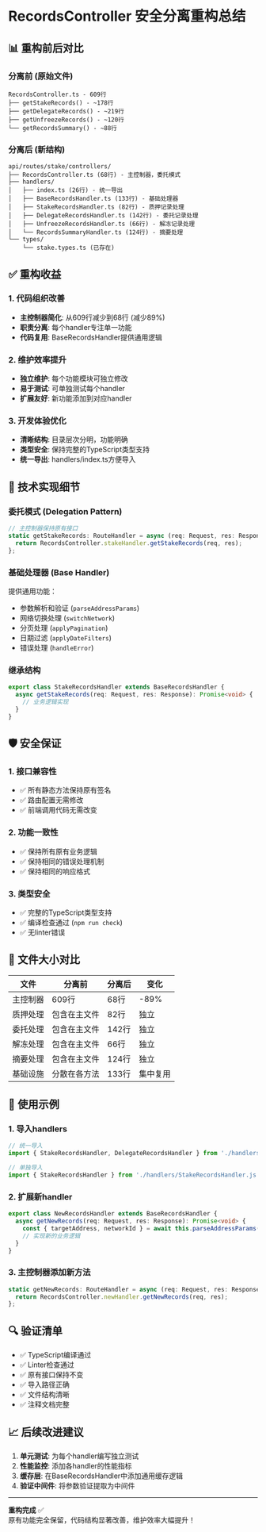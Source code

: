 # RecordsController 安全分离重构总结

## 📊 重构前后对比

### 分离前 (原始文件)
```
RecordsController.ts - 609行
├── getStakeRecords() - ~178行
├── getDelegateRecords() - ~219行  
├── getUnfreezeRecords() - ~120行
└── getRecordsSummary() - ~88行
```

### 分离后 (新结构)
```
api/routes/stake/controllers/
├── RecordsController.ts (68行) - 主控制器，委托模式
├── handlers/
│   ├── index.ts (26行) - 统一导出
│   ├── BaseRecordsHandler.ts (133行) - 基础处理器
│   ├── StakeRecordsHandler.ts (82行) - 质押记录处理  
│   ├── DelegateRecordsHandler.ts (142行) - 委托记录处理
│   ├── UnfreezeRecordsHandler.ts (66行) - 解冻记录处理
│   └── RecordsSummaryHandler.ts (124行) - 摘要处理
└── types/
    └── stake.types.ts (已存在)
```

## ✅ 重构收益

### 1. 代码组织改善
- **主控制器简化**: 从609行减少到68行 (减少89%)
- **职责分离**: 每个handler专注单一功能
- **代码复用**: BaseRecordsHandler提供通用逻辑

### 2. 维护效率提升
- **独立维护**: 每个功能模块可独立修改
- **易于测试**: 可单独测试每个handler
- **扩展友好**: 新功能添加到对应handler

### 3. 开发体验优化
- **清晰结构**: 目录层次分明，功能明确
- **类型安全**: 保持完整的TypeScript类型支持
- **统一导出**: handlers/index.ts方便导入

## 🔧 技术实现细节

### 委托模式 (Delegation Pattern)
```typescript
// 主控制器保持原有接口
static getStakeRecords: RouteHandler = async (req: Request, res: Response) => {
  return RecordsController.stakeHandler.getStakeRecords(req, res);
};
```

### 基础处理器 (Base Handler)
提供通用功能：
- 参数解析和验证 (`parseAddressParams`)
- 网络切换处理 (`switchNetwork`)
- 分页处理 (`applyPagination`) 
- 日期过滤 (`applyDateFilters`)
- 错误处理 (`handleError`)

### 继承结构
```typescript
export class StakeRecordsHandler extends BaseRecordsHandler {
  async getStakeRecords(req: Request, res: Response): Promise<void> {
    // 业务逻辑实现
  }
}
```

## 🛡️ 安全保证

### 1. 接口兼容性
- ✅ 所有静态方法保持原有签名
- ✅ 路由配置无需修改
- ✅ 前端调用代码无需改变

### 2. 功能一致性  
- ✅ 保持所有原有业务逻辑
- ✅ 保持相同的错误处理机制
- ✅ 保持相同的响应格式

### 3. 类型安全
- ✅ 完整的TypeScript类型支持
- ✅ 编译检查通过 (`npm run check`)
- ✅ 无linter错误

## 📂 文件大小对比

| 文件 | 分离前 | 分离后 | 变化 |
|-----|--------|--------|------|
| 主控制器 | 609行 | 68行 | -89% |
| 质押处理 | 包含在主文件 | 82行 | 独立 |
| 委托处理 | 包含在主文件 | 142行 | 独立 |
| 解冻处理 | 包含在主文件 | 66行 | 独立 |
| 摘要处理 | 包含在主文件 | 124行 | 独立 |
| 基础设施 | 分散在各方法 | 133行 | 集中复用 |

## 🎯 使用示例

### 1. 导入handlers
```typescript
// 统一导入
import { StakeRecordsHandler, DelegateRecordsHandler } from './handlers';

// 单独导入  
import { StakeRecordsHandler } from './handlers/StakeRecordsHandler.js';
```

### 2. 扩展新handler
```typescript
export class NewRecordsHandler extends BaseRecordsHandler {
  async getNewRecords(req: Request, res: Response): Promise<void> {
    const { targetAddress, networkId } = await this.parseAddressParams(req);
    // 实现新的业务逻辑
  }
}
```

### 3. 主控制器添加新方法
```typescript
static getNewRecords: RouteHandler = async (req: Request, res: Response) => {
  return RecordsController.newHandler.getNewRecords(req, res);
};
```

## 🔍 验证清单

- ✅ TypeScript编译通过
- ✅ Linter检查通过  
- ✅ 原有接口保持不变
- ✅ 导入路径正确
- ✅ 文件结构清晰
- ✅ 注释文档完整

## 📈 后续改进建议

1. **单元测试**: 为每个handler编写独立测试
2. **性能监控**: 添加各handler的性能指标
3. **缓存层**: 在BaseRecordsHandler中添加通用缓存逻辑
4. **验证中间件**: 将参数验证提取为中间件

---

**重构完成** ✅  
原有功能完全保留，代码结构显著改善，维护效率大幅提升！
